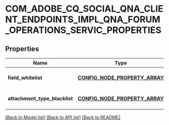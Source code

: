 # COM_ADOBE_CQ_SOCIAL_QNA_CLIENT_ENDPOINTS_IMPL_QNA_FORUM_OPERATIONS_SERVIC_PROPERTIES

## Properties
Name | Type | Description | Notes
------------ | ------------- | ------------- | -------------
**field_whitelist** | [**CONFIG_NODE_PROPERTY_ARRAY**](configNodePropertyArray.md) |  | [optional] [default to null]
**attachment_type_blacklist** | [**CONFIG_NODE_PROPERTY_ARRAY**](configNodePropertyArray.md) |  | [optional] [default to null]

[[Back to Model list]](../README.md#documentation-for-models) [[Back to API list]](../README.md#documentation-for-api-endpoints) [[Back to README]](../README.md)


